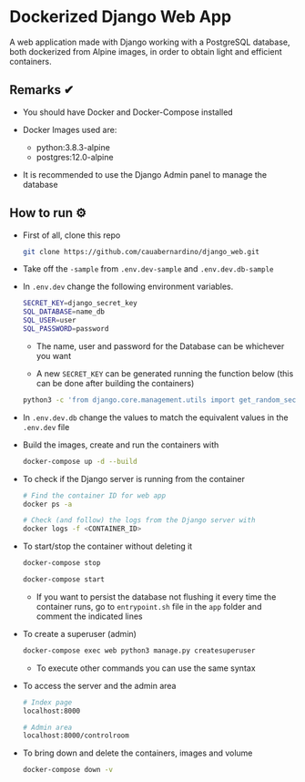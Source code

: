 # Dockerized Django Web App

A web application made with Django working with a PostgreSQL database, both dockerized from Alpine images, in order to obtain light and efficient containers.

## Remarks ✔

- You should have Docker and Docker-Compose installed

- Docker Images used are:
    - python:3.8.3-alpine
    - postgres:12.0-alpine

- It is recommended to use the Django Admin panel to manage the database

## How to run ⚙

- First of all, clone this repo
    ```bash
    git clone https://github.com/cauabernardino/django_web.git
    ```

- Take off the `-sample` from `.env.dev-sample` and `.env.dev.db-sample`

- In `.env.dev` change the following environment variables.
    ```bash
    SECRET_KEY=django_secret_key
    SQL_DATABASE=name_db
    SQL_USER=user
    SQL_PASSWORD=password
    ```
    - The name, user and password for the Database can be whichever you want

    - A new `SECRET_KEY` can be generated running the function below (this can be done after building the containers)
    ```bash
    python3 -c 'from django.core.management.utils import get_random_secret_key; print(get_random_secret_key())'
    ```

- In `.env.dev.db` change the values to match the equivalent values in the `.env.dev` file


- Build the images, create and run the containers with

    ```bash
    docker-compose up -d --build
    ```

- To check if the Django server is running from the container

    ```bash
    # Find the container ID for web app
    docker ps -a

    # Check (and follow) the logs from the Django server with
    docker logs -f <CONTAINER_ID>  
    ```

- To start/stop the container without deleting it

    ```bash
    docker-compose stop

    docker-compose start
    ```

  - If you want to persist the database not flushing it every time the container runs, go to `entrypoint.sh` file in the `app` folder and comment the indicated lines

- To create a superuser (admin)

    ```bash
    docker-compose exec web python3 manage.py createsuperuser
    ```
    - To execute other commands you can use the same syntax

- To access the server and the admin area
    ```bash
    # Index page
    localhost:8000

    # Admin area
    localhost:8000/controlroom
    ```

- To bring down and delete the containers, images and volume
    ```bash
    docker-compose down -v
    ```